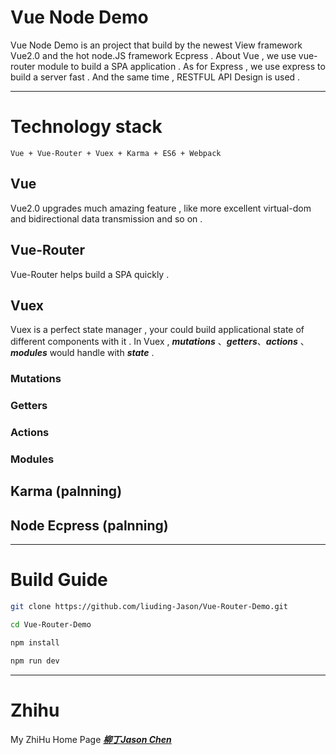 
# Vue Node Demo
	
Vue Node Demo is an project that build by the newest View framework Vue2.0 and the hot node.JS
framework Ecpress . About Vue , we use vue-router module to build a SPA application . As for
Express , we use express to build a server fast . And the same time , RESTFUL API Design is 
used .

***

# Technology stack
	
	Vue + Vue-Router + Vuex + Karma + ES6 + Webpack

## Vue 
	
Vue2.0 upgrades much amazing feature , like more excellent virtual-dom and bidirectional 
data transmission and so on .  

## Vue-Router

Vue-Router helps build a SPA quickly . 

## Vuex 

Vuex is a perfect state manager , your could build applicational state of different components
with it . In Vuex , ***mutations*** 、***getters***、***actions*** 、***modules*** would 
handle with ***state*** . 

### Mutations

### Getters

### Actions

### Modules

## Karma (palnning)

## Node Ecpress (palnning)

***

# Build Guide
```bash
git clone https://github.com/liuding-Jason/Vue-Router-Demo.git

cd Vue-Router-Demo

npm install 

npm run dev
```

***

# Zhihu

My ZhiHu Home Page ***[柳丁Jason Chen](https://www.zhihu.com/people/liu-ding-jasonchen)*** 